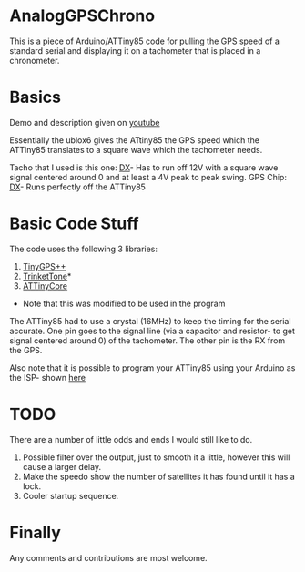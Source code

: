# AnalogGPSChrono

This is a piece of Arduino/ATTiny85 code for pulling the GPS speed of a standard serial and displaying it on a tachometer that is placed in a chronometer.

# Basics

Demo and description given on [youtube](https://www.youtube.com/watch?v=pP-rwahyP9g)

Essentially the ublox6 gives the ATtiny85 the GPS speed which the ATTiny85 translates to a square wave which the tachometer needs.

Tacho that I used is this one: [DX](http://www.dx.com/p/iztoss-b714-universal-motorcycle-modified-retro-led-backlight-tachometer-speedometer-tacho-gauge-420110#.V12kf0p97_h)- Has to run off 12V with a square wave signal centered around 0 and at least a 4V peak to peak swing.
GPS Chip: [DX](http://www.dx.com/p/gps-module-w-ceramic-passive-antenna-for-raspberry-pi-arduino-red-384916#.V12knEp97_h)- Runs perfectly off the ATTiny85

# Basic Code Stuff

The code uses the following 3 libraries:
1. [TinyGPS++](http://arduiniana.org/libraries/tinygpsplus/)
2. [TrinketTone](http://w8bh.net/avr/TrinketTone.pdf)*
3. [ATTinyCore](https://github.com/SpenceKonde/ATTinyCore)
* Note that this was modified to be used in the program

The ATTiny85 had to use a crystal (16MHz) to keep the timing for the serial accurate. One pin goes to the signal line (via a capacitor and resistor- to get signal centered around 0) of the tachometer. The other pin is the RX from the GPS.

Also note that it is possible to program your ATTiny85 using your Arduino as the ISP- shown [here](http://highlowtech.org/?p=1695)

# TODO

There are a number of little odds and ends I would still like to do.
1. Possible filter over the output, just to smooth it a little, however this will cause a larger delay.
2. Make the speedo show the number of satellites it has found until it has a lock.
3. Cooler startup sequence.

# Finally

Any comments and contributions are most welcome.

